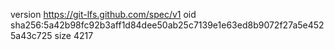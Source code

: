 version https://git-lfs.github.com/spec/v1
oid sha256:5a42b98fc92b3aff1d84dee50ab25c7139e1e63ed8b9072f27a5e4525a43c725
size 4217
